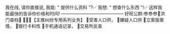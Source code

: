 我在线, 请你直接说, 
我能:  " 提供什么资料 "?✅
我想:  " 想查什么东西 "!✅
这样我能最快的告诉你价格和时间!
——————————————
 好旺公群:😎😎😎👑洪门查档👑
 📱📱📱【主推纠纷专用系列业务】
🦇受害人口供，  🦇嫌疑人口供
🦇立案版案情，  🦇银行卡料性
🦇手机通话记录， 🦇交易所反查


